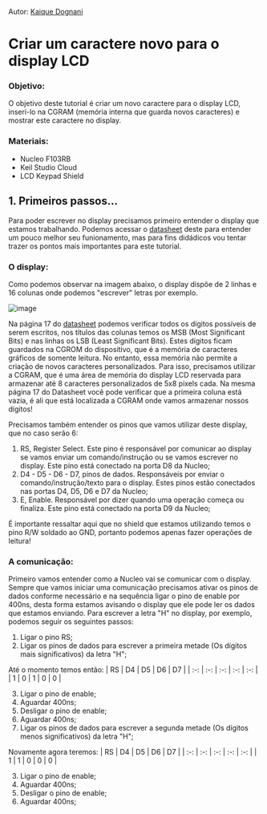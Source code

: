 Autor: [Kaique Dognani](https://github.com/kaiqued)

# Criar um caractere novo para o display LCD
### Objetivo:
O objetivo deste tutorial é criar um novo caractere para o display LCD, inserí-lo na CGRAM (memória interna que guarda novos caracteres) e mostrar este caractere no display.

### Materiais:
- Nucleo F103RB
- Keil Studio Cloud
- LCD Keypad Shield

## 1. Primeiros passos...
Para poder escrever no display precisamos primeiro entender o display que estamos trabalhando. Podemos acessar o [datasheet](https://www.sparkfun.com/datasheets/LCD/HD44780.pdf) deste para entender um pouco melhor seu funionamento, mas para fins didádicos vou tentar trazer os pontos mais importantes para este tutorial. 

### O display:
Como podemos observar na imagem abaixo, o display dispõe de 2 linhas e 16 colunas onde podemos "escrever" letras por exemplo.

![image](https://github.com/Insper-Mecat-LSM/LCD_F103/assets/26482377/6e1381cf-fe86-4184-a0e0-b3f0ced419d1)

Na página 17 do [datasheet](https://www.sparkfun.com/datasheets/LCD/HD44780.pdf) podemos verificar todos os dígitos possíveis de serem escritos, nos títulos das colunas temos os MSB (Most Significant Bits) e nas linhas os LSB (Least Significant Bits). Estes dígitos ficam guardados na CGROM do dispositivo, que é a memória de caracteres gráficos de somente leitura. No entanto, essa memória não permite a criação de novos caracteres personalizados. Para isso, precisamos utilizar a CGRAM, que é uma área de memória do display LCD reservada para armazenar até 8 caracteres personalizados de 5x8 pixels cada. Na mesma página 17 do Datasheet você pode verificar que a primeira coluna está vazia, é ali que está localizada a CGRAM onde vamos armazenar nossos dígitos!

Precisamos também entender os pinos que vamos utilizar deste display, que no caso serão 6:
1. RS, Register Select. Este pino é responsável por comunicar ao display se vamos enviar um comando/instrução ou se vamos escrever no display. Este pino está conectado na porta D8 da Nucleo;
2. D4 - D5 - D6 - D7, pinos de dados. Responsáveis por enviar o comando/instrução/texto para o display. Estes pinos estão conectados nas portas D4, D5, D6 e D7 da Nucleo;
3. E, Enable. Responsável por dizer quando uma operação começa ou finaliza. Este pino está conectado na porta D9 da Nucleo;

É importante ressaltar aqui que no shield que estamos utilizando temos o pino R/W soldado ao GND, portanto podemos apenas fazer operações de leitura!


### A comunicação:
Primeiro vamos entender como a Nucleo vai se comunicar com o display. Sempre que vamos iniciar uma comunicação precisamos ativar os pinos de dados conforme necessário e na sequência ligar o pino de enable por 400ns, desta forma estamos avisando o display que ele pode ler os dados que estamos enviando. Para escrever a letra "H" no display, por exemplo, podemos seguir os seguintes passos:
1. Ligar o pino RS;
2. Ligar os pinos de dados para escrever a primeira metade (Os dígitos mais significativos) da letra "H";

  Até o momento temos então:
| RS | D4 | D5 | D6 | D7 |
| :-: | :-: | :-: | :-: | :-: |
| 1 | 0 | 1 | 0 | 0 |

3. Ligar o pino de enable;
4. Aguardar 400ns;
5. Desligar o pino de enable;
6. Aguardar 400ns;
7. Ligar os pinos de dados para escrever a segunda metade (Os dígitos menos significativos) da letra "H";

  Novamente agora teremos:
| RS | D4 | D5 | D6 | D7 |
| :-: | :-: | :-: | :-: | :-: |
| 1 | 1 | 0 | 0 | 0 |

3. Ligar o pino de enable;
4. Aguardar 400ns;
5. Desligar o pino de enable;
6. Aguardar 400ns;

